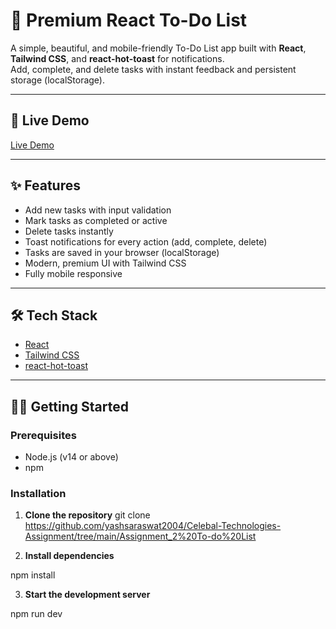 # 📝 Premium React To-Do List

A simple, beautiful, and mobile-friendly To-Do List app built with **React**, **Tailwind CSS**, and **react-hot-toast** for notifications.  
Add, complete, and delete tasks with instant feedback and persistent storage (localStorage).

---

## 🚀 Live Demo

[Live Demo](https://celebal-technologies-assignment.vercel.app/)

---

## ✨ Features

- Add new tasks with input validation
- Mark tasks as completed or active
- Delete tasks instantly
- Toast notifications for every action (add, complete, delete)
- Tasks are saved in your browser (localStorage)
- Modern, premium UI with Tailwind CSS
- Fully mobile responsive

---

## 🛠️ Tech Stack

- [React](https://react.dev/)
- [Tailwind CSS](https://tailwindcss.com/)
- [react-hot-toast](https://react-hot-toast.com/)

---

## 🧑‍💻 Getting Started

### Prerequisites

- Node.js (v14 or above)
- npm

### Installation

1. **Clone the repository**
git clone https://github.com/yashsaraswat2004/Celebal-Technologies-Assignment/tree/main/Assignment_2%20To-do%20List


2. **Install dependencies**

npm install


3. **Start the development server**

npm run dev